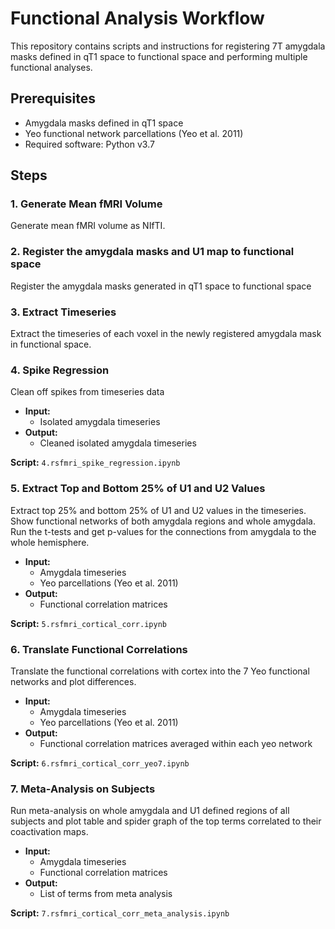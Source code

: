 # Functional Analysis Workflow

This repository contains scripts and instructions for registering 7T amygdala masks defined in qT1 space to functional space and performing multiple functional analyses.

## Prerequisites

- Amygdala masks defined in qT1 space
- Yeo functional network parcellations (Yeo et al. 2011)
- Required software: Python v3.7

## Steps

### 1. Generate Mean fMRI Volume
Generate mean fMRI volume as NIfTI.

### 2. Register the amygdala masks and U1 map to functional space
Register the amygdala masks generated in qT1 space to functional space

### 3. Extract Timeseries
Extract the timeseries of each voxel in the newly registered amygdala mask in functional space.

### 4. Spike Regression
Clean off spikes from timeseries data

- **Input:** 
  - Isolated amygdala timeseries
- **Output:** 
  - Cleaned isolated amygdala timeseries
  
**Script:** `4.rsfmri_spike_regression.ipynb`

### 5. Extract Top and Bottom 25% of U1 and U2 Values
Extract top 25% and bottom 25% of U1 and U2 values in the timeseries. Show functional networks of both amygdala regions and whole amygdala. Run the t-tests and get p-values for the connections from amygdala to the whole hemisphere.

- **Input:** 
  - Amygdala timeseries
  - Yeo parcellations (Yeo et al. 2011)
- **Output:** 
  - Functional correlation matrices
  
**Script:** `5.rsfmri_cortical_corr.ipynb`

### 6. Translate Functional Correlations
Translate the functional correlations with cortex into the 7 Yeo functional networks and plot differences.

- **Input:** 
  - Amygdala timeseries
  - Yeo parcellations (Yeo et al. 2011)
- **Output:** 
  - Functional correlation matrices averaged within each yeo network
  
**Script:** `6.rsfmri_cortical_corr_yeo7.ipynb`

### 7. Meta-Analysis on Subjects
Run meta-analysis on whole amygdala and U1 defined regions of all subjects and plot table and spider graph of the top terms correlated to their coactivation maps.

- **Input:** 
  - Amygdala timeseries
  - Functional correlation matrices
- **Output:** 
  - List of terms from meta analysis
  
**Script:** `7.rsfmri_cortical_corr_meta_analysis.ipynb`
